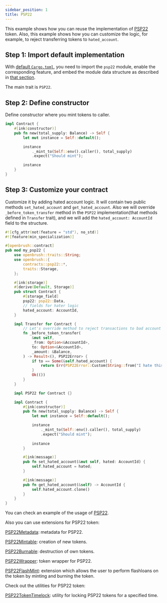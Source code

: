 ```yaml
---
sidebar_position: 1
title: PSP22
---
```


This example shows how you can reuse the implementation of [PSP22](https://github.com/727-Ventures/openbrush-contracts/tree/main/contracts/src/token/psp22) token. Also, this example shows how you can customize the logic, for example, to reject transferring tokens to `hated_account`.

## Step 1: Import default implementation

With [default `Cargo.toml`](/smart-contracts/overview#the-default-toml-of-your-project-with-openbrush),
you need to import the `psp22` module, enable the corresponding feature, and embed the module data structure
as described in [that section](/smart-contracts/overview#reuse-implementation-of-traits-from-openbrush).

The main trait is `PSP22`.

## Step 2: Define constructor

Define constructor where you mint tokens to caller.

```rust
impl Contract {
    #[ink(constructor)]
    pub fn new(total_supply: Balance) -> Self {
        let mut instance = Self::default();

        instance
            ._mint_to(Self::env().caller(), total_supply)
            .expect("Should mint");

        instance
    }
}
```

## Step 3: Customize your contract

Customize it by adding hated account logic. It will contain two public methods `set_hated_account` and `get_hated_account`. 
Also we will override `_before_token_transfer` method in the `PSP22` implementation(that methods defined in `Transfer` trait), 
and we will add the `hated_account: AccountId` field to the structure.

```rust
#![cfg_attr(not(feature = "std"), no_std)]
#![feature(min_specialization)]

#[openbrush::contract]
pub mod my_psp22 {
    use openbrush::traits::String;
    use openbrush::{
        contracts::psp22::*,
        traits::Storage,
    };

    #[ink(storage)]
    #[derive(Default, Storage)]
    pub struct Contract {
        #[storage_field]
        psp22: psp22::Data,
        // fields for hater logic
        hated_account: AccountId,
    }

    impl Transfer for Contract {
        // Let's override method to reject transactions to bad account
        fn _before_token_transfer(
            &mut self,
            _from: Option<&AccountId>,
            to: Option<&AccountId>,
            _amount: &Balance,
        ) -> Result<(), PSP22Error> {
            if to == Some(&self.hated_account) {
                return Err(PSP22Error::Custom(String::from("I hate this account!")));
            }
            Ok(())
        }
    }

    impl PSP22 for Contract {}

    impl Contract {
        #[ink(constructor)]
        pub fn new(total_supply: Balance) -> Self {
            let mut instance = Self::default();

            instance
                ._mint_to(Self::env().caller(), total_supply)
                .expect("Should mint");
            
            instance
        }

        #[ink(message)]
        pub fn set_hated_account(&mut self, hated: AccountId) {
            self.hated_account = hated;
        }

        #[ink(message)]
        pub fn get_hated_account(&self) -> AccountId {
            self.hated_account.clone()
        }
    }
}
```

You can check an example of the usage of [PSP22](https://github.com/727-Ventures/openbrush-contracts/tree/main/examples/psp22).

Also you can use extensions for PSP22 token:

[PSP22Metadata](/smart-contracts/psp22/extensions/metadata): metadata for PSP22.

[PSP22Mintable](/smart-contracts/psp22/extensions/mintable): creation of new tokens.

[PSP22Burnable](/smart-contracts/psp22/extensions/burnable): destruction of own tokens.

[PSP22Wrapper](/smart-contracts/psp22/extensions/wrapper): token wrapper for PSP22.

[PSP22FlashMint](/smart-contracts/psp22/extensions/flashmint): extension which allows the user to perform flashloans on the token by minting and burning the token.

Check out the utilities for PSP22 token:

[PSP22TokenTimelock](/smart-contracts/psp22/utils/token-timelock): utility for locking PSP22 tokens for a specified time.

